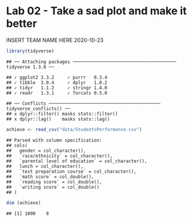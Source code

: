 Lab 02 - Take a sad plot and make it better
================
INSERT TEAM NAME HERE
2020-10-23

``` r
library(tidyverse)
```

    ## ── Attaching packages ─────────────────────────────────────── tidyverse 1.3.0 ──

    ## ✓ ggplot2 3.3.2     ✓ purrr   0.3.4
    ## ✓ tibble  3.0.4     ✓ dplyr   1.0.2
    ## ✓ tidyr   1.1.2     ✓ stringr 1.4.0
    ## ✓ readr   1.3.1     ✓ forcats 0.5.0

    ## ── Conflicts ────────────────────────────────────────── tidyverse_conflicts() ──
    ## x dplyr::filter() masks stats::filter()
    ## x dplyr::lag()    masks stats::lag()

``` r
achieve <- read_csv("data/StudentsPerformance.csv")
```

    ## Parsed with column specification:
    ## cols(
    ##   gender = col_character(),
    ##   `race/ethnicity` = col_character(),
    ##   `parental level of education` = col_character(),
    ##   lunch = col_character(),
    ##   `test preparation course` = col_character(),
    ##   `math score` = col_double(),
    ##   `reading score` = col_double(),
    ##   `writing score` = col_double()
    ## )

``` r
dim (achieve)
```

    ## [1] 1000    8
